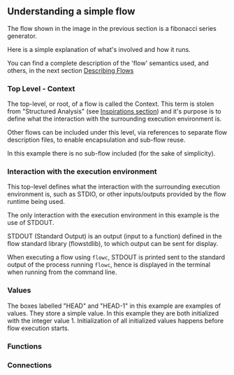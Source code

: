 ## Understanding a simple flow
The flow shown in the image in the previous section is a fibonacci series generator.

Here is a simple explanation of what's involved and how it runs. 

You can find a complete description of the 'flow' semantics used, and others, in the next 
section [Describing Flows](../describing/definition_overview.md)

### Top Level - Context
The top-level, or root, of a flow is called the Context. This term is stolen from 
"Structured Analysis" (see [Inspirations section](../introduction/inspirations.md)) and it's
purpose is to define what the interaction with the surrounding execution environment is.

Other flows can be included under this level, via references to separate flow description files,
to enable encapsulation and sub-flow reuse.

In this example there is no sub-flow included (for the sake of simplicity).

### Interaction with the execution environment
This top-level defines what the interaction with the surrounding execution environment is,
such as STDIO, or other inputs/outputs provided by the flow runtime being used.

The only interaction with the execution environment in this example is the use of STDOUT.

STDOUT (Standard Output) is an output (input to a function) defined in the flow standard library (flowstdlib), 
to which output can be sent for display.

When executing a flow using `flowc`, STDOUT is printed sent to the standard output of 
the process running `flowc`, hence is displayed in the terminal when running from the command line.

### Values
The boxes labelled "HEAD" and "HEAD-1" in this example are examples of values. They store a simple
value. In this example they are both initialized with the integer value 1. Initialization of all
initialized values happens before flow execution starts.

### Functions

### Connections


